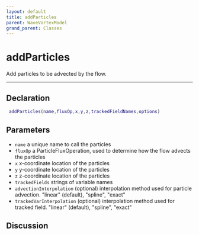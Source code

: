 ```yaml
---
layout: default
title: addParticles
parent: WaveVortexModel
grand_parent: Classes
---
```


#  addParticles

Add particles to be advected by the flow.


---

## Declaration
```matlab
 addParticles(name,fluxOp,x,y,z,trackedFieldNames,options)
```
## Parameters
+ `name`  a unique name to call the particles
+ `fluxOp`  a ParticleFluxOperation, used to determine how the flow advects the particles
+ `x`  x-coordinate location of the particles
+ `y`  y-coordinate location of the particles
+ `z`  z-coordinate location of the particles
+ `trackedFields`  strings of variable names
+ `advectionInterpolation`  (optional) interpolation method used for particle advection. "linear" (default), "spline", "exact"
+ `trackedVarInterpolation`  (optional) interpolation method used for tracked field. "linear" (default), "spline", "exact"

## Discussion

                    

